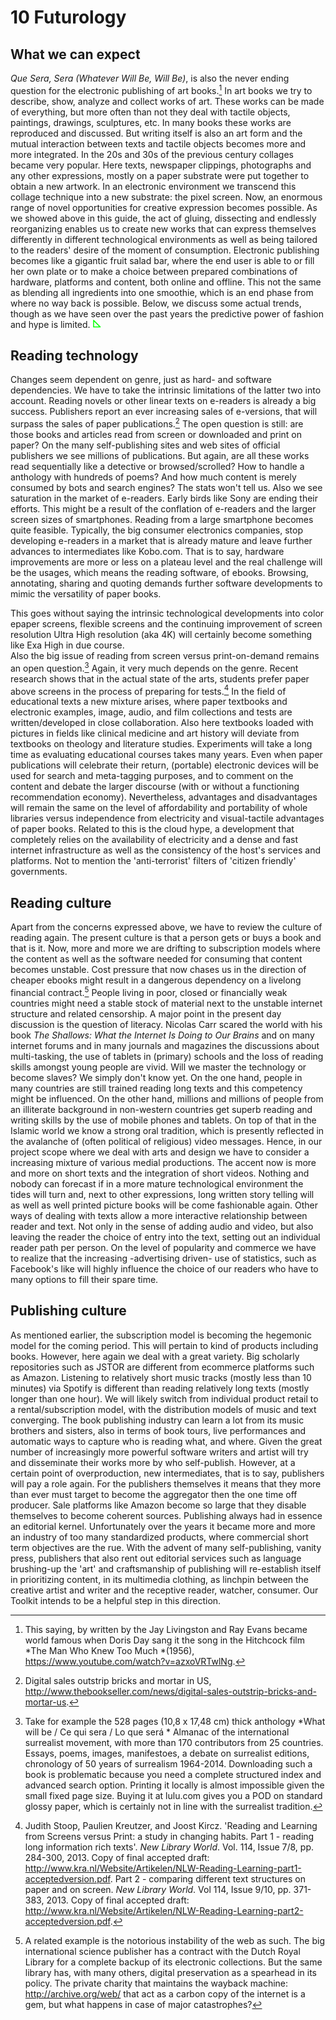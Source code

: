 ﻿# 10 Futurology 
 
## What we can expect 
*Que Sera, Sera (Whatever Will Be, Will Be)*, is also the never ending question for the electronic publishing of art books.[^doris] In art books we try to describe, show, analyze and collect works of art. These works can be made of everything, but more often than not they deal with tactile objects, paintings, drawings, sculptures, etc. In many books these works are reproduced and discussed. But writing itself is also an art form and the mutual interaction between texts and tactile objects becomes more and more integrated. In the 20s and 30s of the previous century collages became very popular. Here texts, newspaper clippings, photographs and any other expressions, mostly on a paper substrate were put together to obtain a new artwork. In an electronic environment we transcend this collage technique into a new substrate: the pixel screen. Now, an enormous range of novel opportunities for creative expression becomes possible. 
As we showed above in this guide, the act of gluing, dissecting and endlessly reorganizing enables us to create new works that can express themselves differently in different technological environments as well as being tailored to the readers' desire of the moment of consumption. Electronic publishing becomes like a gigantic fruit salad bar, where the end user is able to or fill her own plate or to make a choice between prepared combinations of hardware, platforms and content, both online and offline. This not the same as blending all ingredients into one smoothie, which is an end phase from where no way back is possible. Below, we discuss some actual trends, though as we have seen over the past years the predictive power of fashion and hype is limited. [![Bloglink](images/dpt_blog_verwijzing.png)](http://digitalpublishingtoolkit.org/?p=921 "Link to blog post: Book review. The end of ebooks. 20 visionaries on the future of digital reading. ") 
 
 
## Reading technology 
Changes seem dependent on genre, just as hard- and software dependencies. We have to take the intrinsic limitations of the latter two into account. Reading novels or other linear texts on e-readers is already a big success. Publishers report an ever increasing sales of e-versions, that will surpass the sales of paper publications.[^books] The open question is still: are those books and articles read from screen or downloaded and print on paper? On the many self-publishing sites and web sites of official publishers we see millions of publications. But again, are all these works read sequentially like a detective or browsed/scrolled? How to handle a anthology with hundreds of poems? And how much content is merely consumed by bots and search engines? The stats won't tell us. 
Also we see saturation in the market of e-readers. Early birds like Sony are ending their efforts. This might be a result of the conflation of e-readers and the larger screen sizes of smartphones. Reading from a large smartphone becomes quite feasible. Typically, the big consumer electronics companies, stop developing e-readers in a market that is already mature and leave further advances to intermediates like Kobo.com. That is to say, hardware improvements are more or less on a plateau level and the real challenge will be the usages, which means the reading software, of ebooks. Browsing, annotating, sharing and quoting demands further software developments to mimic the versatility of paper books. 
 
This goes without saying the intrinsic technological developments into color epaper screens, flexible screens and the continuing improvement of screen resolution Ultra High resolution (aka 4K) will certainly become something like Exa High in due course.  
Also the big issue of reading from screen versus print-on-demand remains an open question.[^vanc] Again, it very much depends on the genre. Recent research shows that in the actual state of the arts, students prefer paper above screens in the process of preparing for tests.[^stoop] In the field of educational texts a new mixture arises, where paper textbooks and electronic examples, image, audio, and film collections and tests are written/developed in close collaboration. Also here textbooks loaded with pictures in fields like clinical medicine and art history will deviate from textbooks on theology and literature studies. Experiments will take a long time as evaluating educational courses takes many years. Even when paper publications will celebrate their return, (portable) electronic devices will be used for search and meta-tagging purposes, and to comment on the content and debate the larger discourse (with or without a functioning recommendation economy). 
Nevertheless, advantages and disadvantages will remain the same on the level of affordability and portability of whole libraries versus independence from electricity and visual-tactile advantages of paper books. Related to this is the cloud hype, a development that completely relies on the availability of electricity and a dense and fast internet infrastructure as well as the consistency of the host's services and platforms. Not to mention the 'anti-terrorist' filters of 'citizen friendly' governments. 
 
 
## Reading culture 
Apart from the concerns expressed above, we have to review the culture of reading again. The present culture is that a person gets or buys a book and that is it. Now, more and more we are drifting to subscription models where the content as well as the software needed for consuming that content becomes unstable. 
Cost pressure that now chases us in the direction of cheaper ebooks might result in a dangerous dependency on a livelong financial contract.[^way] 
People living in poor, closed or financially weak countries might need a stable stock of material next to the unstable internet structure and related censorship. 
A major point in the present day discussion is the question of literacy. Nicolas Carr scared the world with his book *The Shallows: What the Internet Is Doing to Our Brains* and on many internet forums and in many journals and magazines the discussions about multi-tasking, the use of tablets in (primary) schools and the loss of reading skills amongst young people are vivid. Will we master the technology or become slaves? We simply don't know yet. On the one hand, people in many countries are still trained reading long texts and this competency might be influenced. On the other hand, millions and millions of people from an illiterate background in non-western countries get superb reading and writing skills by the use of mobile phones and tablets. On top of that in the Islamic world we know a strong oral tradition, which is presently reflected in the avalanche of (often political of religious) video messages. Hence, in our project scope where we deal with arts and design we have to consider a increasing mixture of various medial productions. The accent now is more and more on short texts and the integration of short videos. Nothing and nobody can forecast if in a more mature technological environment the tides will turn and, next to other expressions, long written story telling will as well as well printed picture books will be come fashionable again. 
Other ways of dealing with texts allow a more interactive relationship between reader and text. Not only in the sense of adding audio and video, but also leaving the reader the choice of entry into the text, setting out an individual reader path per person. 
On the level of popularity and commerce we have to realize that the increasing -advertising driven- use of statistics, such as Facebook's like will highly influence the choice of our readers who have to many options to fill their spare time. 
 
## Publishing culture 
As mentioned earlier, the subscription model is becoming the hegemonic model for the coming period. This will pertain to kind of products including books. However, here again we deal with a great variety. Big scholarly repositories such as JSTOR are different from ecommerce platforms such as Amazon. Listening to relatively short music tracks (mostly less than 10 minutes) via Spotify is different than reading relatively long texts (mostly longer than one hour). We will likely switch from individual product retail to a rental/subscription model, with the distribution models of music and text converging. The book publishing industry can learn a lot from its music brothers and sisters, also in terms of book tours, live performances and automatic ways to capture who is reading what, and where. 
Given the great number of increasingly more powerful software writers and artist will try and disseminate their works more by who self-publish. However, at a certain point of overproduction, new intermediates, that is to say, publishers will pay a role again. 
For the publishers themselves it means that they more than ever must target to become the aggregator then the one time off producer. Sale platforms like Amazon become so large that they disable themselves to become coherent sources. 
Publishing always had in essence an editorial kernel. Unfortunately over the years it became more and more an industry of too many standardized products, where commercial short term objectives are the rue. With the advent of many self-publishing, vanity press, publishers that also rent out editorial services such as language brushing-up the 'art' and craftsmanship of publishing will re-establish itself in prioritizing content, in its multimedia clothing, as linchpin between the creative artist and writer and the receptive reader, watcher, consumer. 
Our Toolkit intends to be a helpful step in this direction. 
 
[^doris]: This saying, by written by the Jay Livingston and Ray Evans became world famous when Doris Day sang it the song in the Hitchcock film *The Man Who Knew Too Much *(1956), https://www.youtube.com/watch?v=azxoVRTwlNg. 
[^books]: Digital sales outstrip bricks and mortar in US, http://www.thebookseller.com/news/digital-sales-outstrip-bricks-and-mortar-us. 
[^vanc]: Take for example the 528 pages (10,8 x 17,48 cm) thick anthology *What will be / Ce qui sera / Lo que será * Almanac of the international surrealist movement, with more than 170 contributors from 25 countries. Essays, poems, images, manifestoes, a debate on surrealist editions, chronology of 50 years of surrealism 1964-2014. Downloading such a book is problematic because you need a complete structured index and advanced search option. Printing it locally is almost impossible given the small fixed page size. Buying it at lulu.com gives you a POD on standard glossy paper, which is certainly not in line with the surrealist tradition. 
[^stoop]: Judith Stoop, Paulien Kreutzer, and Joost Kircz. 'Reading and Learning from Screens versus Print: a study in changing habits. Part 1 - reading long information rich texts'. *New Library World*. Vol. 114, Issue 7/8, pp. 284-300, 2013. Copy of final accepted draft: http://www.kra.nl/Website/Artikelen/NLW-Reading-Learning-part1-acceptedversion.pdf. Part 2 - comparing different text structures on paper and on screen. *New Library World*. Vol 114, Issue 9/10, pp. 371-383, 2013. Copy of final accepted draft: http://www.kra.nl/Website/Artikelen/NLW-Reading-Learning-part2-acceptedversion.pdf. 
[^way]: A related example is the notorious instability of the web as such. The big international science publisher has a contract with the Dutch Royal Library for a complete backup of its electronic collections. But the same library has, with many others, digital preservation as a spearhead in its policy. The private charity that maintains the wayback machine: http://archive.org/web/ that act as a carbon copy of the internet is a gem, but what happens in case of major catastrophes? 


